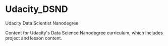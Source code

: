 # Udacity_DSND
Udacity Data Scientist Nanodegree

Content for Udacity's Data Science Nanodegree curriculum, which includes project and lesson content.

